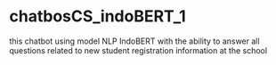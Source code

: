 # chatbosCS_indoBERT_1
this chatbot using model NLP IndoBERT with the ability to answer all questions related to new student registration information at the school
